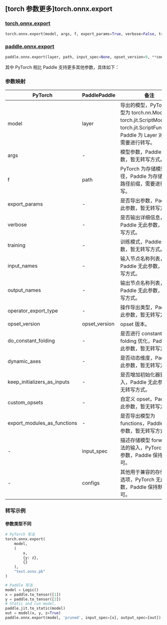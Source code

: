 ## [torch 参数更多]torch.onnx.export

### [torch.onnx.export](https://pytorch.org/docs/1.13/onnx.html#torch.onnx.export)

```python
torch.onnx.export(model, args, f, export_params=True, verbose=False, training=<TrainingMode.EVAL: 0>, input_names=None, output_names=None, operator_export_type=<OperatorExportTypes.ONNX: 0>, opset_version=None, do_constant_folding=True, dynamic_axes=None, keep_initializers_as_inputs=None, custom_opsets=None, export_modules_as_functions=False)
```

### [paddle.onnx.export](https://www.paddlepaddle.org.cn/documentation/docs/zh/api/paddle/onnx/export_cn.html)

```python
paddle.onnx.export(layer, path, input_spec=None, opset_version=9, **configs)
```

其中 PyTorch 相比 Paddle 支持更多其他参数，具体如下：

### 参数映射

| PyTorch                     | PaddlePaddle  | 备注                                                                                                                                 |
| --------------------------- | ------------- | ------------------------------------------------------------------------------------------------------------------------------------ |
| model                       | layer         | 导出的模型，PyTorch 类型为 torch.nn.Module, torch.jit.ScriptModule 或 torch.jit.ScriptFunction，Paddle 为 Layer 对象，需要进行转写。 |
| args                        | -             | 模型参数，Paddle 无此参数，暂无转写方式。                                                                                            |
| f                           | path          | PyTorch 为存储模型路径，Paddle 为存储模型的路径前缀，需要进行转写。                                                                  |
| export_params               | -             | 是否导出参数，Paddle 无此参数，暂无转写方式。                                                                                        |
| verbose                     | -             | 是否输出详细信息，Paddle 无此参数，暂无转写方式。                                                                                    |
| training                    | -             | 训练模式，Paddle 无此参数，暂无转写方式。                                                                                            |
| input_names                 | -             | 输入节点名称列表，Paddle 无此参数，暂无转写方式。                                                                                    |
| output_names                | -             | 输出节点名称列表，Paddle 无此参数，暂无转写方式。                                                                                    |
| operator_export_type        | -             | 操作导出类型，Paddle 无此参数，暂无转写方式。                                                                                        |
| opset_version               | opset_version | opset 版本。                                                                                                                         |
| do_constant_folding         | -             | 是否进行 constant-folding 优化，Paddle 无此参数，暂无转写方式。                                                                      |
| dynamic_axes                | -             | 是否动态维度，Paddle 无此参数，暂无转写方式。                                                                                        |
| keep_initializers_as_inputs | -             | 是否增加初始化器到输入，Paddle 无此参数，暂无转写方式。                                                                              |
| custom_opsets               | -             | 自定义 opset，Paddle 无此参数，暂无转写方式。                                                                                        |
| export_modules_as_functions | -             | 是否导出模型为 functions，Paddle 无此参数，暂无转写方式。                                                                            |
| -                           | input_spec    | 描述存储模型 forward 方法的输入，PyTorch 无此参数，Paddle 保持默认即可。                                                             |
| -                           | configs       | 其他用于兼容的存储配置选项，PyTorch 无此参数，Paddle 保持默认即可。                                                                  |

### 转写示例

#### 参数类型不同

```python
# PyTorch 写法
torch.onnx.export(
    model,
    (
        x,
        {y: z},
        {}
    ),
    "test.onnx.pb"
)

# Paddle 写法
model = Logic()
x = paddle.to_tensor([1])
y = paddle.to_tensor([2])
# Static and run model.
paddle.jit.to_static(model)
out = model(x, y, z=True)
paddle.onnx.export(model, 'pruned', input_spec=[x], output_spec=[out])
```
